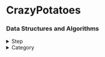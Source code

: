 # CrazyPotatoes
### Data Structures and Algorithms

<details>
<summary>Step</summary>
<div markdown="1">
  
  #### Step 1
|Number| Success|
|---|---|
|[!1000](./baekjoon/step1/1000.py)|x|
  
  #### Step 2
|Number| Success|
|---|---|
|1234|x|
 
</div>
</details>

<details>
<summary>Category</summary>
<div markdown="1">
  
  #### Greedy
|Number| Success|
|---|---|
|1234|x|
  
  #### BFS
|Number| Success|
|---|---|
|1234|x|
  
  #### DFS
|Number| Success|
|---|---|
|1234|x|
  
</div>
</details>
